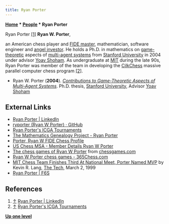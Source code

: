 ```yaml
---
title: Ryan Porter
---
```

**[Home](Home "Home") \* [People](People "People") \* Ryan Porter**



 [](https://www.linkedin.com/in/ryanwporter/) Ryan Porter <a id="cite-note-1" href="#cite-ref-1">[1]</a> 
**Ryan W. Porter**,  

an American chess player and [FIDE master](https://en.wikipedia.org/wiki/FIDE_titles#FIDE_Master_.28FM.29), mathematician, software engineer and [angel investor](https://en.wikipedia.org/wiki/Angel_investor). 
He holds a Ph.D. in mathematics on [game-theoretic](https://en.wikipedia.org/wiki/Game_theory) aspects of [multi-agent systems](https://en.wikipedia.org/wiki/Multi-agent_system) from [Stanford University](Stanford_University "Stanford University") in 2004 under advisor [Yoav Shoham](Mathematician#Shoham "Mathematician").
As undergraduate at [MIT](Massachusetts_Institute_of_Technology "Massachusetts Institute of Technology") during the late 90s, Ryan Porter was member of the team in developing the [CilkChess](CilkChess "CilkChess") massive parallel computer chess program <a id="cite-note-2" href="#cite-ref-2">[2]</a>. 






* Ryan W. Porter (**2004**). *[Contributions to Game-Theoretic Aspects of Multi-Agent Systems](https://dl.acm.org/citation.cfm?id=1048495)*. Ph.D. thesis, [Stanford University](Stanford_University "Stanford University"), Advisor [Yoav Shoham](Mathematician#Shoham "Mathematician")


## External Links


* [Ryan Porter | LinkedIn](https://www.linkedin.com/in/ryanwporter/)
* [ryporter (Ryan W Porter) · GitHub](https://github.com/ryporter)
* [Ryan Porter's ICGA Tournaments](https://www.game-ai-forum.org/icga-tournaments/person.php?id=40)
* [The Mathematics Genealogy Project - Ryan Porter](https://genealogy.math.ndsu.nodak.edu/id.php?id=101071)
* [Porter, Ryan W FIDE Chess Profile](https://ratings.fide.com/card.phtml?event=2011239)
* [US Chess MSA - Member Details Ryan W Porter](http://www.uschess.org/msa/MbrDtlMain.php?12493763)
* [The chess games of Ryan W Porter](http://www.chessgames.com/perl/chessplayer?pid=123712) from [chessgames.com](http://www.chessgames.com/index.html)
* [Ryan W Porter chess games - 365Chess.com](https://www.365chess.com/players/Ryan_W_Porter)
* [MIT Chess Team Finishes Third At National Meet, Porter Named MVP](http://tech.mit.edu/V119/N9/chess.9n.html) by Kevin R. Lang, [The Tech](https://en.wikipedia.org/wiki/The_Tech_(newspaper)), March 2, 1999
* [Ryan Porter | F6S](https://www.f6s.com/ryanporter2)


## References


1. <a id="cite-ref-1" href="#cite-note-1">↑</a> [Ryan Porter | LinkedIn](https://www.linkedin.com/in/ryanwporter/)
2. <a id="cite-ref-2" href="#cite-note-2">↑</a> [Ryan Porter's ICGA Tournaments](https://www.game-ai-forum.org/icga-tournaments/person.php?id=40)

**[Up one level](People "People")**







 
